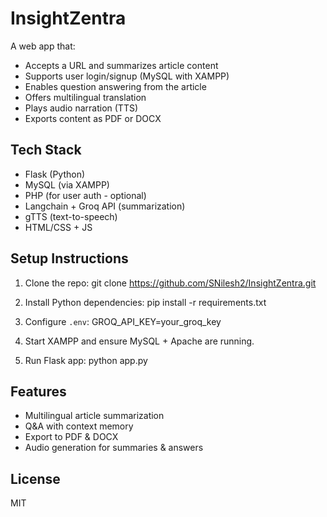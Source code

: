 # InsightZentra 

A web app that:
- Accepts a URL and summarizes article content
- Supports user login/signup (MySQL with XAMPP)
- Enables question answering from the article
- Offers multilingual translation
- Plays audio narration (TTS)
- Exports content as PDF or DOCX

## Tech Stack

- Flask (Python)
- MySQL (via XAMPP)
- PHP (for user auth - optional)
- Langchain + Groq API (summarization)
- gTTS (text-to-speech)
- HTML/CSS + JS

## Setup Instructions

1. Clone the repo:
      git clone https://github.com/SNilesh2/InsightZentra.git

2. Install Python dependencies:
     pip install -r requirements.txt
  
3. Configure `.env`:
      GROQ_API_KEY=your_groq_key

4. Start XAMPP and ensure MySQL + Apache are running.

5. Run Flask app:
   python app.py
   

## Features

- Multilingual article summarization
- Q&A with context memory
- Export to PDF & DOCX
- Audio generation for summaries & answers

##  License

MIT
